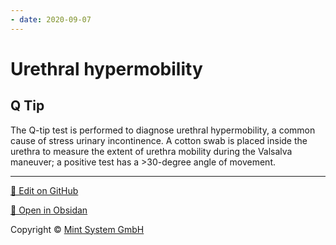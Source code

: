 ```yaml
---
- date: 2020-09-07
---
```


# Urethral hypermobility

## Q Tip

<!-- Q tip test use -->

The Q-tip test is performed to diagnose urethral hypermobility, a common cause of stress urinary incontinence. A cotton swab is placed inside the urethra to measure the extent of urethra mobility during the Valsalva maneuver; a positive test has a >30-degree angle of movement.


<hr>

[📝 Edit on GitHub](https://github.com/Mint-System/Knowledge/blob/master/urethral%20hypermobility.md)

[📂 Open in Obsidan](obsidian://open?vault=Knowledge%20Mint%20System&file=urethral%20hypermobility.md ':target=_self')

<footer>Copyright © <a href="https://www.mint-system.ch/">Mint System GmbH</a></footer>